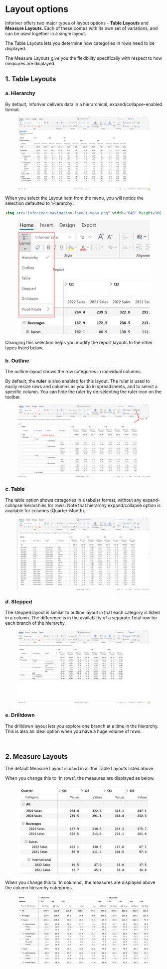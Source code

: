 # Layout options

Inforiver offers two major types of layout options - **Table Layouts** and **Measure Layouts**. Each of these comes with its own set of variations, and can be used together in a single layout.&#x20;

The Table Layouts lets you determine how categories in rows need to be displayed.&#x20;

The Measure Layouts give you the flexibility specifically with respect to how measures are displayed.&#x20;

## 1. Table Layouts

### a. Hierarchy

By default, Inforiver delivers data in a hierarchical, expand/collapse-enabled format.

<figure><img src="../../.gitbook/assets/inforiver-navigation-layout-hierarchy (1).png" alt=""><figcaption></figcaption></figure>

&#x20;When you select the Layout item from the menu, you will notice the selection defaulted to 'Hierarchy'.

```html
<img src="inforiver-navigation-layout-menu.png" width="640" height=360 />
```



<figure><img src="../../.gitbook/assets/inforiver-navigation-layout-menu.png" alt=""><figcaption></figcaption></figure>

Changing this selection helps you modify the report layouts to the other types listed below.

### b. Outline

The outline layout shows the row categories in individual columns.&#x20;

By default, the **ruler** is also enabled for this layout. The ruler is used to easily resize rows and columns as you do in spreadsheets, and to select a specific column. You can hide the ruler by de-selecting the ruler icon on the toolbar.

<figure><img src="../../.gitbook/assets/inforiver-navigation-layout-outline.png" alt=""><figcaption></figcaption></figure>

### c. Table

The table option shows categories in a tabular format, without any expand-collapse hierarchies for rows. Note that hierarchy expand/collapse option is available for columns (Quarter-Month).&#x20;

<figure><img src="../../.gitbook/assets/inforiver-navigation-layout-table.png" alt=""><figcaption></figcaption></figure>

### d. Stepped

The stepped layout is similar to outline layout in that each category is listed in a column. The difference is in the availability of a separate Total row for each branch of the hierarchy.

<figure><img src="../../.gitbook/assets/inforiver-navigation-layout-stepped.png" alt=""><figcaption></figcaption></figure>

### e. Drilldown

The drilldown layout lets you explore one branch at a time in the hierarchy. This is also an ideal option when you have a huge volume of rows.

<figure><img src="../../.gitbook/assets/inforiver-navigation-layout-drilldown.gif" alt=""><figcaption></figcaption></figure>

## 2. Measure Layouts

The default Measure Layout is used in all the Table Layouts listed above.&#x20;

When you change this to 'In rows', the measures are displayed as below.&#x20;

<figure><img src="../../.gitbook/assets/inforiver-navigation-layout-measures-in-rows.png" alt=""><figcaption></figcaption></figure>

When you change this to 'In columns', the measures are displayed above the column hierarchy categories.&#x20;

<figure><img src="../../.gitbook/assets/inforiver-navigation-layout-measures-in-columns.png" alt=""><figcaption></figcaption></figure>


